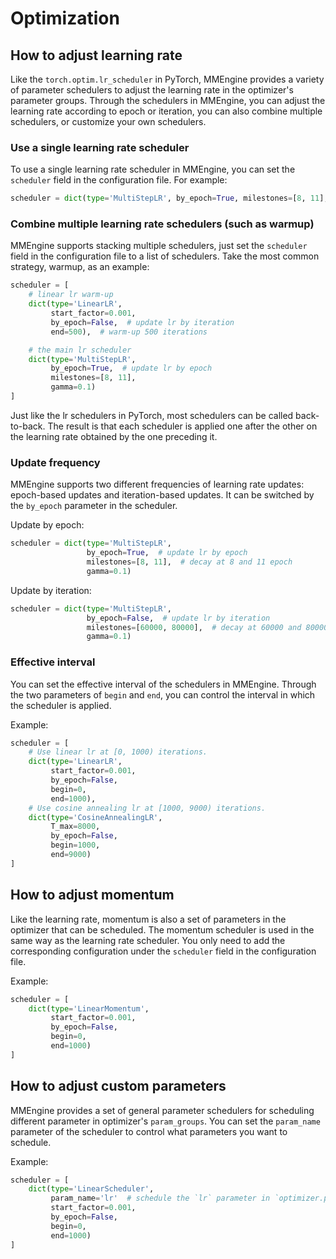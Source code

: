 # Optimization

## How to adjust learning rate

Like the `torch.optim.lr_scheduler` in PyTorch, MMEngine provides a variety of parameter schedulers to adjust the learning rate in the optimizer's parameter groups. Through the schedulers in MMEngine, you can adjust the learning rate according to epoch or iteration, you can also combine multiple schedulers, or customize your own schedulers.

### Use a single learning rate scheduler

To use a single learning rate scheduler in MMEngine, you can set the `scheduler` field in the configuration file. For example:

```python
scheduler = dict(type='MultiStepLR', by_epoch=True, milestones=[8, 11], gamma=0.1)
```

### Combine multiple learning rate schedulers (such as warmup)

MMEngine supports stacking multiple schedulers, just set the `scheduler` field in the configuration file to a list of schedulers. Take the most common strategy, warmup, as an example:

```python
scheduler = [
    # linear lr warm-up
    dict(type='LinearLR',
         start_factor=0.001,
         by_epoch=False,  # update lr by iteration
         end=500),  # warm-up 500 iterations

    # the main lr scheduler
    dict(type='MultiStepLR',
         by_epoch=True,  # update lr by epoch
         milestones=[8, 11],
         gamma=0.1)
]
```

Just like the lr schedulers in PyTorch, most schedulers can be called back-to-back. The result is that each scheduler is applied one after the other on the learning rate obtained by the one preceding it.

### Update frequency

MMEngine supports two different frequencies of learning rate updates: epoch-based updates and iteration-based updates. It can be switched by the `by_epoch` parameter in the scheduler.

Update by epoch:

```python
scheduler = dict(type='MultiStepLR',
                 by_epoch=True,  # update lr by epoch
                 milestones=[8, 11],  # decay at 8 and 11 epoch
                 gamma=0.1)
```

Update by iteration:

```python
scheduler = dict(type='MultiStepLR',
                 by_epoch=False,  # update lr by iteration
                 milestones=[60000, 80000],  # decay at 60000 and 80000 iteration
                 gamma=0.1)
```

### Effective interval

You can set the effective interval of the schedulers in MMEngine. Through the two parameters of `begin` and `end`, you can control the interval in which the scheduler is applied.

Example:

```python
scheduler = [
    # Use linear lr at [0, 1000) iterations.
    dict(type='LinearLR',
         start_factor=0.001,
         by_epoch=False,
         begin=0,
         end=1000),
    # Use cosine annealing lr at [1000, 9000) iterations.
    dict(type='CosineAnnealingLR',
         T_max=8000,
         by_epoch=False,
         begin=1000,
         end=9000)
]
```

## How to adjust momentum

Like the learning rate, momentum is also a set of parameters in the optimizer that can be scheduled. The momentum scheduler is used in the same way as the learning rate scheduler. You only need to add the corresponding configuration under the `scheduler` field in the configuration file.

Example:

```python
scheduler = [
    dict(type='LinearMomentum',
         start_factor=0.001,
         by_epoch=False,
         begin=0,
         end=1000)
]
```

## How to adjust custom parameters

MMEngine provides a set of general parameter schedulers for scheduling different parameter in optimizer's `param_groups`. You can set the `param_name` parameter of the scheduler to control what parameters you want to schedule.

Example:

```python
scheduler = [
    dict(type='LinearScheduler',
         param_name='lr'  # schedule the `lr` parameter in `optimizer.param_groups`
         start_factor=0.001,
         by_epoch=False,
         begin=0,
         end=1000)
]
```
